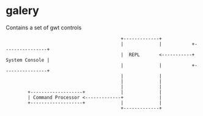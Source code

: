 # galery
Contains a set of gwt controls







                                              +-------------+
                                              |             |           +----------------+
                                              |  REPL       <-----------+ System Console |
                                              |             |           +----------------+
                                              |             |
                                              |             |
                                              |             |
            +-------------------+             |             |
            | Command Processor <-------------+             |
            +-------------------+             |             |
                                              +-------------+






